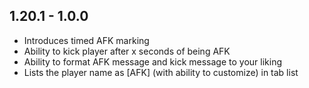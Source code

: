 ## 1.20.1 - 1.0.0
- Introduces timed AFK marking
- Ability to kick player after x seconds of being AFK
- Ability to format AFK message and kick message to your liking
- Lists the player name as [AFK] (with ability to customize) in tab list